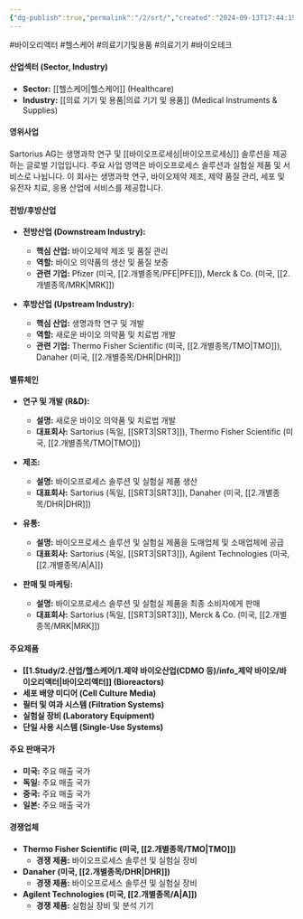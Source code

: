 ```yaml
---
{"dg-publish":true,"permalink":"/2/srt/","created":"2024-09-13T17:44:15.651+09:00","updated":"2025-07-29T21:37:05.222+09:00"}
---
```


#바이오리액터 #헬스케어 #의료기기및용품 #의료기기 #바이오테크 

#### 산업섹터 (Sector, Industry)

- **Sector:** [[헬스케어\|헬스케어]] (Healthcare)
- **Industry:** [[의료 기기 및 용품\|의료 기기 및 용품]] (Medical Instruments & Supplies)

#### 영위사업

Sartorius AG는 생명과학 연구 및 [[바이오프로세싱\|바이오프로세싱]] 솔루션을 제공하는 글로벌 기업입니다. 주요 사업 영역은 바이오프로세스 솔루션과 실험실 제품 및 서비스로 나뉩니다. 이 회사는 생명과학 연구, 바이오제약 제조, 제약 품질 관리, 세포 및 유전자 치료, 응용 산업에 서비스를 제공합니다.

#### 전방/후방산업

- **전방산업 (Downstream Industry):**
    
    - **핵심 산업:** 바이오제약 제조 및 품질 관리
    - **역할:** 바이오 의약품의 생산 및 품질 보증
    - **관련 기업:** Pfizer (미국, [[2.개별종목/PFE\|PFE]]), Merck & Co. (미국, [[2.개별종목/MRK\|MRK]])
      
- **후방산업 (Upstream Industry):**
    
    - **핵심 산업:** 생명과학 연구 및 개발
    - **역할:** 새로운 바이오 의약품 및 치료법 개발
    - **관련 기업:** Thermo Fisher Scientific (미국, [[2.개별종목/TMO\|TMO]]), Danaher (미국, [[2.개별종목/DHR\|DHR]])

#### 밸류체인

- **연구 및 개발 (R&D):**
    
    - **설명:** 새로운 바이오 의약품 및 치료법 개발
    - **대표회사:** Sartorius (독일, [[SRT3\|SRT3]]), Thermo Fisher Scientific (미국, [[2.개별종목/TMO\|TMO]])
      
- **제조:**
    
    - **설명:** 바이오프로세스 솔루션 및 실험실 제품 생산
    - **대표회사:** Sartorius (독일, [[SRT3\|SRT3]]), Danaher (미국, [[2.개별종목/DHR\|DHR]])
      
- **유통:**
    
    - **설명:** 바이오프로세스 솔루션 및 실험실 제품을 도매업체 및 소매업체에 공급
    - **대표회사:** Sartorius (독일, [[SRT3\|SRT3]]), Agilent Technologies (미국, [[2.개별종목/A\|A]])
      
- **판매 및 마케팅:**
    
    - **설명:** 바이오프로세스 솔루션 및 실험실 제품을 최종 소비자에게 판매
    - **대표회사:** Sartorius (독일, [[SRT3\|SRT3]]), Merck & Co. (미국, [[2.개별종목/MRK\|MRK]])

#### 주요제품

- **[[1.Study/2.산업/헬스케어/1.제약 바이오산업(CDMO 등)/info_제약 바이오/바이오리액터\|바이오리액터]] (Bioreactors)**
- **세포 배양 미디어 (Cell Culture Media)**
- **필터 및 여과 시스템 (Filtration Systems)**
- **실험실 장비 (Laboratory Equipment)**
- **단일 사용 시스템 (Single-Use Systems)**

#### 주요 판매국가

- **미국:** 주요 매출 국가
- **독일:** 주요 매출 국가
- **중국:** 주요 매출 국가
- **일본:** 주요 매출 국가

#### 경쟁업체

- **Thermo Fisher Scientific (미국, [[2.개별종목/TMO\|TMO]])**
    - **경쟁 제품:** 바이오프로세스 솔루션 및 실험실 장비
- **Danaher (미국, [[2.개별종목/DHR\|DHR]])**
    - **경쟁 제품:** 바이오프로세스 솔루션 및 실험실 장비
- **Agilent Technologies (미국, [[2.개별종목/A\|A]])**
    - **경쟁 제품:** 실험실 장비 및 분석 기기